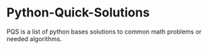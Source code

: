 # Python-Quick-Solutions
PQS is a list of python bases solutions to common math problems or needed algorithms. 
